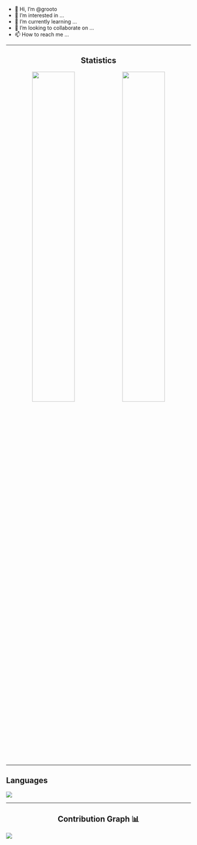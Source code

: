- 👋 Hi, I’m @grooto
- 👀 I’m interested in ...
- 🌱 I’m currently learning ...
- 💞️ I’m looking to collaborate on ...
- 📫 How to reach me ...

---
<h2 align="center">Statistics </h2>
<p align="center">
<img width="48%" src="https://github-readme-stats.vercel.app/api?username=grooto&show_icons=true&theme=dark" />     
 <img width="48%" src="https://github-readme-streak-stats.herokuapp.com/?user=grooto&show_icons=true&theme=dark" />
     <p/>



     
---
<h2 align="left">Languages</h2>
<p align="left">
<img src="https://github-readme-stats.vercel.app/api/top-langs/?username=grooto&layout=compact&theme=dark" />
    <p/>

---
<h2 align="center">Contribution Graph 📊</h2>

<img src="https://activity-graph.herokuapp.com/graph?username=grooto&theme=chartreuse-dark" />   



<!---
grooto/grooto is a ✨ special ✨ repository because its `README.md` (this file) appears on your GitHub profile.
You can click the Preview link to take a look at your changes.
--->
